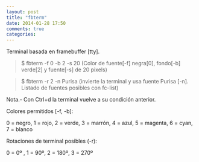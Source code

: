 ```yaml
---
layout: post
title: "fbterm"
date: 2014-01-28 17:50
comments: true
categories: 
---
```

Terminal basada en framebuffer [tty]. 

>$ fbterm -f 0 -b 2 -s 20 (Color de fuente[-f] negra[0], fondo[-b] verde[2] y fuente[-s] de 20 pixels) 

>$ fbterm -r 2 -n Purisa (invierte la terminal y usa fuente Purisa [-n]. Listado de fuentes posibles con fc-list) 

Nota.- Con Ctrl+d la terminal vuelve a su condición anterior. 

Colores permitidos [-f, -b]: 

0 = negro, 1 = rojo, 2 = verde, 3 = marrón, 4 = azul, 5 = magenta, 6 = cyan, 7 = blanco 

Rotaciones de terminal posibles (-r): 

0 = 0º , 1 = 90º, 2 = 180º, 3 = 270º

